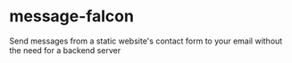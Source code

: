 # message-falcon
Send messages from a static website's contact form to your email without the need for a backend server

